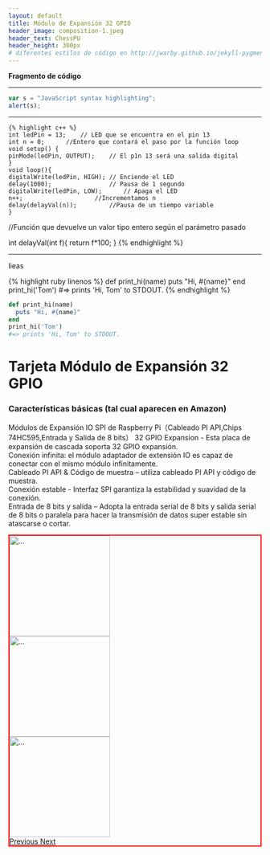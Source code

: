 ```yaml
---
layout: default
title: Módulo de Expansión 32 GPIO
header_image: composition-1.jpeg
header_text: ChessPU
header_height: 300px
# diferentes estilos de código en http://jwarby.github.io/jekyll-pygments-themes/languages/java.html
---
```


__Fragmento de código__

***
```javascript
var s = "JavaScript syntax highlighting";
alert(s);
```
***

    {% highlight c++ %}
    int ledPin = 13;	// LED que se encuentra en el pin 13
    int n = 0;  	//Entero que contará el paso por la función loop
    void setup() { 
    pinMode(ledPin, OUTPUT);	// El p1n 13 será una salida digital 
    } 
    void loop(){ 
    digitalWrite(ledPin, HIGH);	// Enciende el LED
    delay(1000); 				// Pausa de 1 segundo 
    digitalWrite(ledPin, LOW);		// Apaga el LED 
    n++;					//Incrementamos n
    delay(delayVal(n));			//Pausa de un tiempo variable
    }
 
//Función que devuelve un valor tipo entero según el parámetro pasado

 
int delayVal(int f){
   return f*100;
}
    {% endhighlight %}
***

lieas


{% highlight ruby linenos %}
def print_hi(name)
  puts "Hi, #{name}"
end
print_hi('Tom')
#=> prints 'Hi, Tom' to STDOUT.
{% endhighlight %}

```ruby
def print_hi(name)
  puts "Hi, #{name}"
end
print_hi('Tom')
#=> prints 'Hi, Tom' to STDOUT.
```


# Tarjeta Módulo de Expansión 32 GPIO
### Características básicas (tal cual aparecen en Amazon)
Módulos de Expansión IO SPI de Raspberry Pi（Cableado PI API,Chips 74HC595,Entrada y Salida de 8 bits）
32 GPIO Expansion - Esta placa de expansión de cascada soporta 32 GPIO expansión.  
Conexión infinita: el módulo adaptador de extensión IO es capaz de conectar con el mismo módulo infinitamente.  
Cableado PI API & Código de muestra – utiliza cableado PI API y código de muestra.  
Conexión estable - Interfaz SPI garantiza la estabilidad y suavidad de la conexión.  
Entrada de 8 bits y salida – Adopta la entrada serial de 8 bits y salida serial de 8 bits o paralela para hacer la transmisión de datos super estable sin atascarse o cortar.  


<div id="carouselExampleSlidesOnly" class="carousel slide" data-ride="carousel" style="border: 2px solid red;">
  <div class="carousel-inner">
    <div class="carousel-item active d-flex justify-content-center">
        <img src="{{ site.baseurl }}{{ site.imagespath }}components/expansion-32-gpio-1.jpg" class="d-block w-10 img-fluid" style="width: 200px;" alt="...">
    </div>
    <div class="carousel-item justify-content-center">
      <img src="{{ site.baseurl }}{{ site.imagespath }}components/expansion-32-gpio-2.jpg" class="d-block w-10" style="width: 200px;" alt="...">
    </div>
    <div class="carousel-item justify-content-center">
      <img src="{{ site.baseurl }}{{ site.imagespath }}components/expansion-32-gpio-3.jpg" class="d-block w-10" style="width: 200px;" alt="...">
    </div>
  </div>
  <a class="carousel-control-prev" href="#carouselExampleControls" role="button" data-slide="prev">
    <span class="carousel-control-prev-icon" aria-hidden="true"></span>
    <span class="sr-only">Previous</span>
  </a>
  <a class="carousel-control-next" href="#carouselExampleControls" role="button" data-slide="next">
    <span class="carousel-control-next-icon" aria-hidden="true"></span>
    <span class="sr-only">Next</span>
  </a>  
</div>